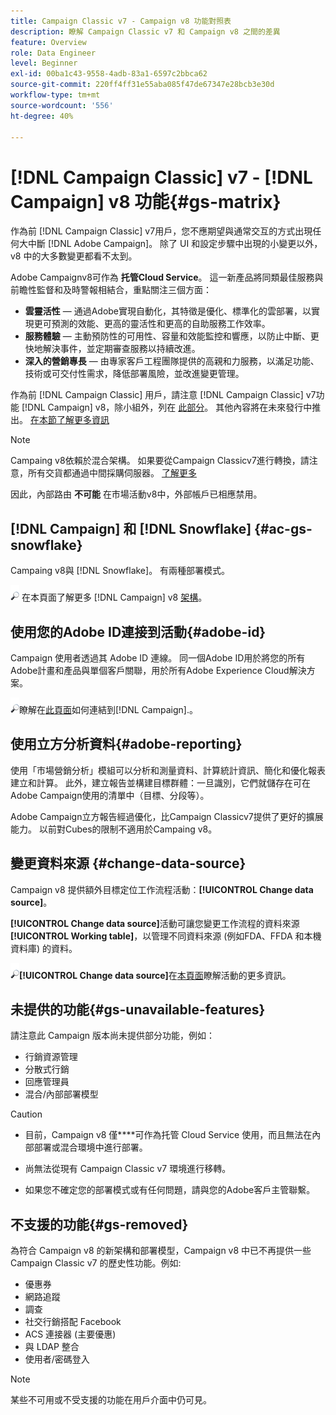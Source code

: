 ```yaml
---
title: Campaign Classic v7 - Campaign v8 功能對照表
description: 瞭解 Campaign Classic v7 和 Campaign v8 之間的差異
feature: Overview
role: Data Engineer
level: Beginner
exl-id: 00ba1c43-9558-4adb-83a1-6597c2bbca62
source-git-commit: 220ff4ff31e55aba085f47de67347e28bcb3e30d
workflow-type: tm+mt
source-wordcount: '556'
ht-degree: 40%

---
```


# [!DNL Campaign Classic] v7 - [!DNL Campaign] v8 功能{#gs-matrix}

作為前 [!DNL Campaign Classic] v7用戶，您不應期望與通常交互的方式出現任何大中斷 [!DNL Adobe Campaign]。 除了 UI 和設定步驟中出現的小變更以外，v8 中的大多數變更都看不太到。

Adobe Campaignv8可作為 **托管Cloud Service**。 這一新產品將同類最佳服務與前瞻性監督和及時警報相結合，重點關注三個方面：

* **雲靈活性**  — 通過Adobe實現自動化，其特徵是優化、標準化的雲部署，以實現更可預測的效能、更高的靈活性和更高的自助服務工作效率。
* **服務體驗**  — 主動預防性的可用性、容量和效能監控和響應，以防止中斷、更快地解決事件，並定期審查服務以持續改進。
* **深入的營銷專長**  — 由專家客戶工程團隊提供的高親和力服務，以滿足功能、技術或可交付性需求，降低部署風險，並改進變更管理。

作為前 [!DNL Campaign Classic] 用戶，請注意 [!DNL Campaign Classic] v7功能 [!DNL Campaign] v8，除小組外，列在 [此部分](#gs-removed)。 其他內容將在未來發行中推出。 [在本節了解更多資訊](#gs-unavailable-features)

>[!NOTE]
>
> Campaing v8依賴於混合架構。 如果要從Campaign Classicv7進行轉換，請注意，所有交貨都通過中間採購伺服器。 [了解更多](../architecture/architecture.md)
>
> 因此，內部路由 **不可能** 在市場活動v8中，外部帳戶已相應禁用。


## [!DNL Campaign] 和 [!DNL Snowflake] {#ac-gs-snowflake}

Campaing v8與 [!DNL Snowflake]。 有兩種部署模式。

![](../assets/do-not-localize/glass.png) 在本頁面了解更多 [!DNL Campaign] v8 [架構](../architecture/architecture.md)。


## 使用您的Adobe ID連接到活動{#adobe-id}

Campaign 使用者透過其 Adobe ID 連線。 同一個Adobe ID用於將您的所有Adobe計畫和產品與單個客戶關聯，用於所有Adobe Experience Cloud解決方案。

![](../assets/do-not-localize/glass.png)瞭解在[此頁面](connect.md)如何連結到[!DNL Campaign].。

## 使用立方分析資料{#adobe-reporting}

使用「市場營銷分析」模組可以分析和測量資料、計算統計資訊、簡化和優化報表建立和計算。 此外，建立報告並構建目標群體：一旦識別，它們就儲存在可在Adobe Campaign使用的清單中（目標、分段等）。

Adobe Campaign立方報告經過優化，比Campaign Classicv7提供了更好的擴展能力。 以前對Cubes的限制不適用於Campaing v8。

## 變更資料來源 {#change-data-source}

Campaign v8 提供額外目標定位工作流程活動：**[!UICONTROL Change data source]**。

**[!UICONTROL Change data source]**&#x200B;活動可讓您變更工作流程的資料來源&#x200B;**[!UICONTROL Working table]**，以管理不同資料來源 (例如FDA、FFDA 和本機資料庫) 的資料。

![](../assets/do-not-localize/glass.png)**[!UICONTROL Change data source]**&#x200B;在[本頁面](../config/workflows.md#change-data-source-activity)瞭解活動的更多資訊。

## 未提供的功能{#gs-unavailable-features}

請注意此 Campaign 版本尚未提供部分功能，例如：

* 行銷資源管理
* 分散式行銷
* 回應管理員
* 混合/內部部署模型

>[!CAUTION]
>
>* 目前，Campaign v8 僅&#x200B;****&#x200B;可作為托管 Cloud Service 使用，而且無法在內部部署或混合環境中進行部署。
>
>* 尚無法從現有 Campaign Classic v7 環境進行移轉。
>
>* 如果您不確定您的部署模式或有任何問題，請與您的Adobe客戶主管聯繫。


## 不支援的功能{#gs-removed}

為符合 Campaign v8 的新架構和部署模型，Campaign v8 中已不再提供一些 Campaign Classic v7 的歷史性功能。例如:

* 優惠券
* 網路追蹤
* 調查
* 社交行銷搭配 Facebook
* ACS 連接器 (主要優惠)
* 與 LDAP 整合
* 使用者/密碼登入

>[!NOTE]
>
>某些不可用或不受支援的功能在用戶介面中仍可見。
